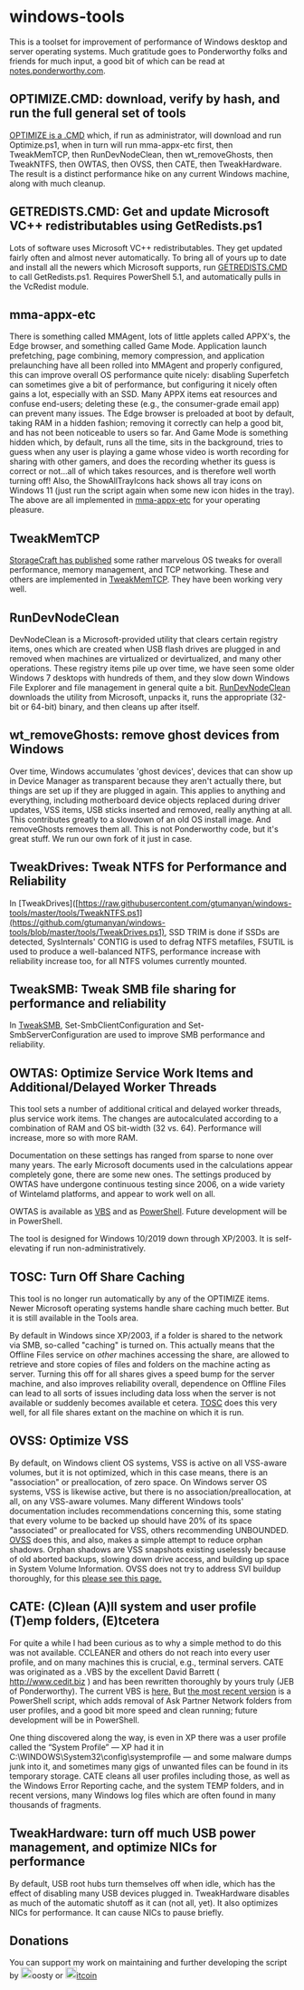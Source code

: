 # windows-tools

This is a toolset for improvement of performance of Windows desktop and server operating systems.  Much gratitude goes to Ponderworthy folks and friends for much input, a good bit of which can be read at [notes.ponderworthy.com](https://notes.ponderworthy.com).

## OPTIMIZE.CMD:  download, verify by hash, and run the full general set of tools

[OPTIMIZE is a .CMD](https://raw.githubusercontent.com/gtumanyan/windows-tools/master/RUN/OPTIMIZE.CMD) which, if run as administrator, will download and run Optimize.ps1, when in turn will run mma-appx-etc first, then TweakMemTCP, then RunDevNodeClean, then wt_removeGhosts, then TweakNTFS, then OWTAS, then OVSS, then CATE, then TweakHardware.  The result is a distinct performance hike on any current Windows machine, along with much cleanup.

## GETREDISTS.CMD:  Get and update Microsoft VC++ redistributables using GetRedists.ps1

Lots of software uses Microsoft VC++ redistributables.  They get updated fairly often and almost never automatically.  To bring all of yours up to date and install all the newers which Microsoft supports, run [GETREDISTS.CMD](https://raw.githubusercontent.com/gtumanyan/windows-tools/master/RUN/GETREDISTS.CMD) to call GetRedists.ps1.  Requires PowerShell 5.1, and automatically pulls in the VcRedist module.

## mma-appx-etc

There is something called MMAgent, lots of little applets called APPX's, the Edge browser, and something called Game Mode.  Application launch prefetching, page combining, memory compression, and application prelaunching have all been rolled into MMAgent and properly configured, this can improve overall OS performance quite nicely: disabling Superfetch can sometimes give a bit of performance, but configuring it nicely often gains a lot, especially with an SSD.  Many APPX items eat resources and confuse end-users; deleting these (e.g., the consumer-grade email app) can prevent many issues.  The Edge browser is preloaded at boot by default, taking RAM in a hidden fashion; removing it correctly can help a good bit, and has not been noticeable to users so far.  And Game Mode is something hidden which, by default, runs all the time, sits in the background, tries to guess when any user is playing a game whose video is worth recording for sharing with other gamers, and does the recording whether its guess is correct or not...all of which takes resources, and is therefore well worth turning off! Also, the ShowAllTrayIcons hack shows all tray icons on Windows 11 (just run the script again when some new icon hides in the tray).
The above are all implemented in [mma-appx-etc](https://github.com/gtumanyan/windows-tools/raw/master/tools/mma-appx-etc.ps1) for your operating pleasure.

## TweakMemTCP

[StorageCraft has published](https://support.storagecraft.com/s/article/Tuning-Guide-for-StorageCraft-Software-on-Servers?language=en_US) some rather marvelous OS tweaks for overall performance, memory management, and TCP networking.  These and others are implemented in [TweakMemTCP](https://github.com/gtumanyan/windows-tools/raw/master/tools/TweakMemTCP.ps1).  They have been working very well.

## RunDevNodeClean

DevNodeClean is a Microsoft-provided utility that clears certain registry items, ones which are created when USB flash drives are plugged in and removed when machines are virtualized or devirtualized, and many other operations.  These registry items pile up over time, we have seen some older Windows 7 desktops with hundreds of them, and they slow down Windows File Explorer and file management in general quite a bit.  [RunDevNodeClean](https://github.com/gtumanyan/windows-tools/raw/master/tools/RunDevNodeClean.ps1) downloads the utility from Microsoft, unpacks it, runs the appropriate (32-bit or 64-bit) binary, and then cleans up after itself.

## wt_removeGhosts: remove ghost devices from Windows

Over time, Windows accumulates 'ghost devices', devices that can show up in Device Manager as transparent because they aren't actually there, but things are set up if they are plugged in again.  This applies to anything and everything, including motherboard device objects replaced during driver updates, VSS items, USB sticks inserted and removed, really anything at all.  This contributes greatly to a slowdown of an old OS install image.  And removeGhosts removes them all.  This is not Ponderworthy code, but it's great stuff.  We run our own fork of it just in case.

## TweakDrives: Tweak NTFS for Performance and Reliability

In [TweakDrives]([https://raw.githubusercontent.com/gtumanyan/windows-tools/master/tools/TweakNTFS.ps1](https://github.com/gtumanyan/windows-tools/blob/master/tools/TweakDrives.ps1), SSD TRIM is done if SSDs are detected, SysInternals' CONTIG is used to defrag NTFS metafiles, FSUTIL is used to produce a well-balanced NTFS, performance increase with reliability increase too, for all NTFS volumes currently mounted.  

## TweakSMB: Tweak SMB file sharing for performance and reliability

In [TweakSMB](https://github.com/gtumanyan/windows-tools/raw/master/tools/TweakSMB.ps1), Set-SmbClientConfiguration and Set-SmbServerConfiguration are used to improve SMB performance and reliability.

## OWTAS: Optimize Service Work Items and Additional/Delayed Worker Threads

This tool sets a number of additional critical and delayed worker threads,
plus service work items. The changes are autocalculated according to a
combination of RAM and OS bit-width (32 vs. 64). Performance will increase,
more so with more RAM.

Documentation on these settings has ranged from sparse to none over
many years.  The early Microsoft documents used in the  calculations appear
completely gone, there are some new ones.  The settings produced by OWTAS
have undergone continuous testing since 2006, on a wide variety of 
Wintelamd platforms, and appear to work well on all.
  
OWTAS is available as [VBS](https://github.com/gtumanyan/windows-tools/raw/master/old-vbs/OWTAS.VBS) and as [PowerShell](https://github.com/gtumanyan/windows-tools/raw/master/tools/OWTAS.ps1).  Future development will be in PowerShell.

The tool is designed for Windows 10/2019 down through XP/2003. It is self-elevating if run non-administratively.

## TOSC: Turn Off Share Caching

This tool is no longer run automatically by any of the OPTIMIZE items.  Newer Microsoft operating systems handle share caching much better.  But it is still available in the Tools area.

By default in Windows since XP/2003, if a folder is shared to the network via SMB, so-called "caching" is turned on.  This actually means that the Offline Files service on *other* machines accessing the share, are allowed to retrieve and store copies of files and folders on the machine acting as server.  Turning this off for all shares gives a speed bump for the server machine, and also improves reliability overall, dependence on Offline Files can lead to all sorts of issues including data loss when the server is not available or suddenly becomes available et cetera.  [TOSC](https://github.com/gtumanyan/windows-tools/raw/master/tools/TOSC.ps1) does this very well, for all file shares extant on the machine on which it is run.

## OVSS:  Optimize VSS

By default, on Windows client OS systems, VSS is active on all VSS-aware volumes, but it is not optimized, which in this case means, there is an "association" or preallocation, of zero space.  On Windows server OS systems, VSS is likewise active, but there is no association/preallocation, at all, on any VSS-aware volumes.  Many different Windows tools' documentation includes recommendations concerning this, some stating that every volume to be backed up should have 20% of its space "associated" or preallocated for VSS, others recommending UNBOUNDED.    [OVSS](https://github.com/gtumanyan/windows-tools/raw/master/tools/OVSS.ps1) does this, and also, makes a simple attempt to reduce orphan shadows.  Orphan shadows are VSS snapshots existing uselessly because of old aborted backups, slowing down drive access, and building up space in System Volume Information.  OVSS does not try to address SVI buildup thoroughly, for this [please see this page.](https://notes.ponderworthy.com/thorough-cleanup-of-vss)

## CATE: (C)lean (A)ll system and user profile (T)emp folders, (E)tcetera

For quite a while I had been curious as to why a simple method to do this was not available. CCLEANER and others do not reach into every user profile, and on many machines this is crucial, e.g., terminal servers. CATE was originated as a .VBS by the excellent David Barrett ( http://www.cedit.biz ) and has been rewritten thoroughly by yours truly (JEB of Ponderworthy). The current VBS is [here.](https://raw.githubusercontent.com/gtumanyan/windows-tools/master/old-vbs/CATE.vbs)  But [the most recent version](https://raw.githubusercontent.com/gtumanyan/windows-tools/master/tools/CATE.ps1) is a PowerShell script, which adds removal of Ask Partner Network folders from user profiles, and a good bit more speed and clean running; future development will be in PowerShell.

One thing discovered along the way, is even in XP there was a user profile called the “System Profile” — XP had it in C:\WINDOWS\System32\config\systemprofile — and some malware dumps junk into it, and sometimes many gigs of unwanted files can be found in its temporary storage. CATE cleans all user profiles including those, as well as the Windows Error Reporting cache, and the system TEMP folders, and in recent versions, many Windows log files which are often found in many thousands of fragments.

## TweakHardware: turn off much USB power management, and optimize NICs for performance

By default, USB root hubs turn themselves off when idle, which has the effect of disabling many USB devices plugged in.  TweakHardware disables as much of the automatic shutoff as it can (not all, yet).  It also optimizes NICs for performance.  It can cause NICs to pause briefly.


## Donations

You can support my work on maintaining and further developing the script by <a href="https://boosty.to/snappydriverinstaller/donate"><img src="https://boosty.to/favicon.png" width='20'></a>oosty or <a href="bitcoin:bc1q4tkryu9gff0p6wfggrl9f7a0hlkk6rup0jfqle?message=support%20SDI"><img src=https://bitcoin.org/favicon.png  alt="BTC" width='20'/>itcoin



